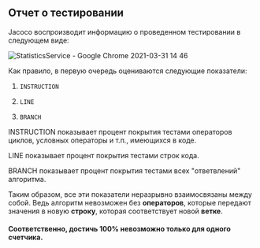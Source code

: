 ## Отчет о тестировании

Jacoco воспроизводит информацию о проведенном тестировании в следующем виде:

![StatisticsService - Google Chrome 2021-03-31 14 46](https://user-images.githubusercontent.com/11545844/113125345-efd89980-922f-11eb-9a08-84b6060a09f5.png)



Как правило, в первую очередь оцениваются следующие показатели:

1. `INSTRUCTION`
   
1. `LINE`
   
1. `BRANCH`

INSTRUCTION показывает процент покрытия тестами операторов циклов, условных операторы и т.п., имеющихся в коде.

LINE показывает процент покрытия тестами строк кода.

BRANCH показывает процент покрытия тестами всех "ответвлений" алгоритма.

Таким образом, все эти показатели неразрывно взаимосвязаны между собой. Ведь алгоритм невозможен без **операторов**, которые передают значения в новую **строку**, которая соответствует новой **ветке**.

#### Соответственно, достичь 100% невозможно только для одного счетчика.
